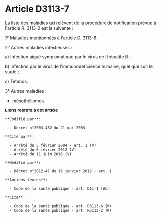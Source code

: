 # Article D3113-7

La liste des maladies qui relèvent de la procédure de notification prévue à l'article R. 3113-2 est la suivante : 

1° Maladies mentionnées à l'article D. 3113-6.

2° Autres maladies infectieuses : 

a) Infection aiguë symptomatique par le virus de l'hépatite B ; 

b) Infection par le virus de l'immunodéficience humaine, quel que soit le stade ; 

c) Tétanos. 

3° Autres maladies :

- mésothéliomes.

**Liens relatifs à cet article**

	**Codifié par**:

	  - Décret n°2003-462 du 21 mai 2003

	**Cité par**:

	  - Arrêté du 5 février 2004 - art. 1 (V)
	  - Arrêté du 6 février 2012 (V)
	  - Arrêté du 11 juin 2016 (V)

	**Modifié par**:

	  - Décret n°2012-47 du 16 janvier 2012 - art. 1

	**Anciens textes**:

	  - Code de la santé publique - art. D11-1 (Ab)

	**Cite**:

	  - Code de la santé publique - art. D3113-6 (V)
	  - Code de la santé publique - art. R3113-2 (V)
